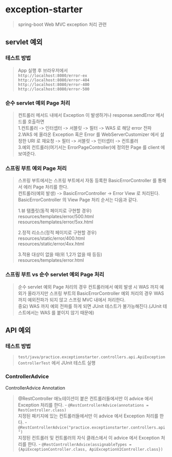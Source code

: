 # exception-starter
> spring-boot Web MVC exception 처리 관련

## servlet 예외
### 테스트 방법
> App 실행 후 브라우저에서   
> `http://localhost:8080/error-ex`  
> `http://localhost:8080/error-404`  
> `http://localhost:8080/error-400`  
> `http://localhost:8080/error-500`  

### 순수 servlet 예외 Page 처리
> 컨트롤러 메서드 내에서 Exception 이 발생하거나 response.sendError 메서드를 호출하면  
> 1.컨트롤러 -> 인터셉터 -> 서블릿 -> 필터 -> WAS 로 해당 error 전파   
> 2.WAS 에 올라온 Exception 혹은 Error 를 WebServerCustomizer 에서 설정한 URI 로 재요청 -> 필터 -> 서블릿 -> 인터셉터 -> 컨트롤러  
> 3.예외 컨트롤러(여기서는 ErrorPageController)에 정의한 Page 를 client 에 보여준다.  

### 스프링 부트 예외 Page 처리
> 스프링 부트에서는 스프링 부트에서 자동 등록한 BasicErrorController 를 통해서 에러 Page 처리를 한다.    
> 컨트롤러(예외 발생) -> BasicErrorController -> Error View 로 처리된다.    
> BasicErrorController 의 View Page 처리 순서는 다음과 같다.  
>
>1.뷰 탬플릿(동적 페이지로 구현할 경우)  
> resources/templates/error/500.html    
> resources/templates/error/5xx.html    
>
> 2.정적 리소스(정적 페이지로 구현할 경우)  
> resources/static/error/400.html  
> resources/static/error/4xx.html  
> 
> 3.적용 대상이 없을 때(위 1,2가 없을 때 등등)     
> resources/templates/error.html  

### 스프링 부트 vs 순수 servlet 예외 Page 처리
> 순수 servlet 예외 Page 처리의 경우 컨트롤러에서 예외 발생 시 WAS 까지 예외가 올라가지만 스프링 부트의 BasicErrorController 예외 처리의 경우 
> WAS 까지 예외전파가 되지 않고 스프링 MVC 내에서 처리한다.  
> 중요) WAS 까지 예외 전파를 하게 되면 JUnit 테스트가 불가능해진다.(JUnit 테스트에서는 WAS 를 붙이지 않기 때문에)   

## API 예외
### 테스트 방법
> `test/java/practice.exceptionstarter.controllers.api.ApiExceptionControllerTest` 에서 JUnit 테스트 실행

### ControllerAdvice
ControllerAdvice Annotation
> @RestController 애노테이션이 붙은 컨트롤러들에서만 이 advice 에서 Exception 처리를 한다. - 
> `@RestControllerAdvice(annotations = RestController.class)`  
> 지정된 패키지에 있는 컨트롤러들에서만 이 advice 에서 Exception 처리를 한다. - 
> `@RestControllerAdvice("practice.exceptionstarter.controllers.api")`  
> 지정된 컨트롤러 및 컨트롤러의 자식 클래스에서 이 advice 에서 Exception 처리를 한다. - 
> `@RestControllerAdvice(assignableTypes = {ApiExceptionController.class, ApiExceptionV2Controller.class})`    


